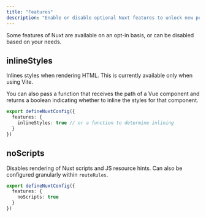 ```yaml
---
title: "Features"
description: "Enable or disable optional Nuxt features to unlock new possibilities."
---
```


Some features of Nuxt are available on an opt-in basis, or can be disabled based on your needs.

## inlineStyles

Inlines styles when rendering HTML. This is currently available only when using Vite.

You can also pass a function that receives the path of a Vue component and returns a boolean indicating whether to inline the styles for that component.

```ts [nuxt.config.ts]
export defineNuxtConfig({
  features: {
    inlineStyles: true // or a function to determine inlining
  }
})
```

## noScripts

Disables rendering of Nuxt scripts and JS resource hints. Can also be configured granularly within `routeRules`.

```ts [nuxt.config.ts]
export defineNuxtConfig({
  features: {
    noScripts: true
  }
})
```
